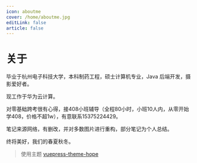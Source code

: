 ```yaml
---
icon: aboutme
cover: /home/aboutme.jpg
editLink: false
article: false
---
```


# 关于

毕业于杭州电子科技大学，本科制药工程，硕士计算机专业，Java 后端开发，摄影爱好者。

现工作于华为云计算。

对零基础跨考很有心得，接408小班辅导（全程80小时，小班10人内，从零开始学408，价格不超1w），有意联系15375224429。

笔记来源网络，有删改，并对多数图片进行重构，部分笔记为个人总结。

终将美好，我们的春夏秋冬。

> 使用主题 [vuepress-theme-hope](https://github.com/vuepress-theme-hope/vuepress-theme-hope)
